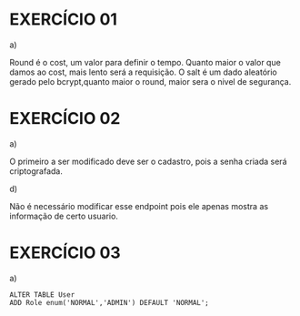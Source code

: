 # EXERCÍCIO 01

a)

Round é o cost, um valor para definir o tempo. Quanto maior o valor que damos ao cost, mais lento será a requisição. O salt é um dado aleatório gerado pelo bcrypt,quanto maior o round, maior sera o nivel de segurança.

# EXERCÍCIO 02

a)

O primeiro a ser modificado deve ser o cadastro, pois a senha criada será criptografada.

d)

Não é necessário modificar esse endpoint pois ele apenas mostra as informação de certo usuario.

# EXERCÍCIO 03

a)

```
ALTER TABLE User
ADD Role enum('NORMAL','ADMIN') DEFAULT 'NORMAL';
```
